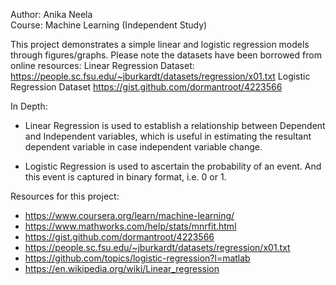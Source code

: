 Author: Anika Neela <br>
Course: Machine Learning (Independent Study)

This project demonstrates a simple linear and logistic regression models through figures/graphs.
Please note the datasets have been borrowed from online resources:
Linear Regression Dataset: https://people.sc.fsu.edu/~jburkardt/datasets/regression/x01.txt
Logistic Regression Dataset https://gist.github.com/dormantroot/4223566

In Depth:
- Linear Regression is used to establish a relationship between Dependent and 
Independent variables, which is useful in estimating the resultant dependent 
variable in case independent variable change.

- Logistic Regression is used to ascertain the probability of an event. 
And this event is captured in binary format, i.e. 0 or 1. 

Resources for this project:
- https://www.coursera.org/learn/machine-learning/
- https://www.mathworks.com/help/stats/mnrfit.html
- https://gist.github.com/dormantroot/4223566
- https://people.sc.fsu.edu/~jburkardt/datasets/regression/x01.txt
- https://github.com/topics/logistic-regression?l=matlab
- https://en.wikipedia.org/wiki/Linear_regression
